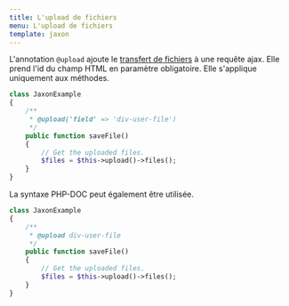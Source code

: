 ```yaml
---
title: L'upload de fichiers
menu: L'upload de fichiers
template: jaxon
---
```


L'annotation `@upload` ajoute le [transfert de fichiers](../../05.features/06.upload/) à une requête ajax.
Elle prend l'id du champ HTML en paramètre obligatoire.
Elle s'applique uniquement aux méthodes.

```php
class JaxonExample
{
    /**
     * @upload('field' => 'div-user-file')
     */
    public function saveFile()
    {
        // Get the uploaded files.
        $files = $this->upload()->files();
    }
}
```

La syntaxe PHP-DOC peut également être utilisée.

```php
class JaxonExample
{
    /**
     * @upload div-user-file
     */
    public function saveFile()
    {
        // Get the uploaded files.
        $files = $this->upload()->files();
    }
}
```
